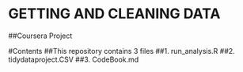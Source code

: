 # GETTING AND CLEANING DATA
##Coursera Project

#Contents
##This repository contains 3 files
##1. run_analysis.R
##2. tidydataproject.CSV
##3. CodeBook.md
